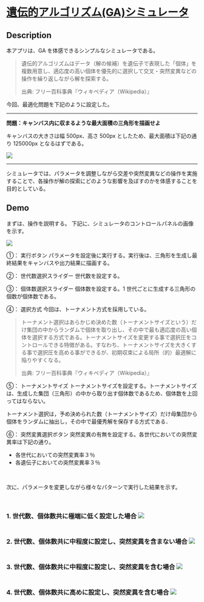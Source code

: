# [遺伝的アルゴリズム(GA)シミュレータ](https://ga-triangle.netlify.com)

## Description

本アプリは、GA を体感できるシンプルなシミュレータである。

> 遺伝的アルゴリズムはデータ（解の候補）を遺伝子で表現した「個体」を複数用意し、適応度の高い個体を優先的に選択して交叉・突然変異などの操作を繰り返しながら解を探索する。
>
> 出典: フリー百科事典『ウィキペディア（Wikipedia）』

今回、最適化問題を下記のように設定した。

<hr>

**問題：キャンバス内に収まるような最大面積の三角形を描画せよ**

キャンバスの大きさは幅 500px、高さ 500px としたため、最大面積は下記の通り 125000px となるはずである。

![](https://i.imgur.com/tJUmVR7.png)

<hr>

シミュレータでは、パラメータを調整しながら交差や突然変異などの操作を実施することで、各操作が解の探索にどのような影響を及ぼすのかを体感することを目的としている。

## Demo

まずは、操作を説明する。
下記に、シミュレータのコントロールパネルの画像を示す。

![](https://i.imgur.com/ACmZ5ID.png)

①： 実行ボタン
パラメータを設定後に実行する。実行後は、三角形を生成し最終結果をキャンバスや出力結果に描画する。

②： 世代数選択スライダー
世代数を設定する。

③： 個体数選択スライダー
個体数を設定する。1 世代ごとに生成する三角形の個数が個体数である。

④： 選択方式
今回は、トーナメント方式を採用している。

> トーナメント選択はあらかじめ決めた数（トーナメントサイズという）だけ集団の中からランダムで個体を取り出し、その中で最も適応度の高い個体を選択する方式である。トーナメントサイズを変更する事で選択圧をコントロールできる特徴がある。すなわち、トーナメントサイズを大きくする事で選択圧を高める事ができるが、初期収束による局所（的）最適解に陥りやすくなる。
>
> 出典: フリー百科事典『ウィキペディア（Wikipedia）』

⑤： トーナメントサイズ
トーナメントサイズを設定する。トーナメントサイズは、生成した集団（三角形）の中から取り出す個体数であるため、個体数を上回ってはならない。

トーナメント選択は，予め決められた数（トーナメントサイズ）だけ母集団から個体をランダムに抽出し，その中で最優秀解を保存する方式である．

⑥： 突然変異選択ボタン
突然変異の有無を設定する。各世代においての突然変異率は下記の通り。

- 各世代においての突然変異率３％
- 各遺伝子においての突然変異率３％

<br>

次に、パラメータを変更しながら様々なパターンで実行した結果を示す。

<br>

### 1. 世代数、個体数共に極端に低く設定した場合 ![](https://i.imgur.com/Hh89fta.png)<br><br>
### 2. 世代数、個体数共に中程度に設定し、突然変異を含まない場合 ![](https://i.imgur.com/G9vcNnN.png)<br><br>
### 3. 世代数、個体数共に中程度に設定し、突然変異を含む場合 ![](https://i.imgur.com/zPHmNXT.png)<br><br>
### 4. 世代数、個体数共に高めに設定し、突然変異を含む場合 ![](https://i.imgur.com/avqGXUe.png)<br><br>
